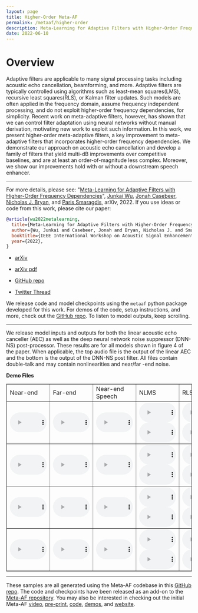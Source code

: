 ```yaml
---
layout: page
title: Higher-Order Meta-AF
permalink: /metaaf/higher-order
description: Meta-Learning for Adaptive Filters with Higher-Order Frequency Dependencies
date: 2022-06-10
---
```

# Overview
Adaptive filters are applicable to many signal processing tasks including acoustic echo cancellation, beamforming, and more. Adaptive filters are typically controlled using algorithms such as least-mean squares(LMS), recursive least squares(RLS), or Kalman filter updates. Such models are often applied in the frequency domain, assume frequency independent processing, and do not exploit higher-order frequency dependencies, for simplicity. Recent work on meta-adaptive filters, however, has shown that we can control filter adaptation using neural networks without manual derivation, motivating new work to exploit such information. In this work, we present higher-order meta-adaptive filters, a key improvement to meta-adaptive filters that incorporates higher-order frequency dependencies. We demonstrate our approach on acoustic echo cancellation and develop a family of filters that yield multi-dB improvements over competitive baselines, and are at least an order-of-magnitude less complex. Moreover, we show our improvements hold with or without a downstream speech enhancer.

---

For more details, please see:
"[Meta-Learning for Adaptive Filters with Higher-Order Frequency Dependencies](https://arxiv.org/abs/2209.09955)", [Junkai Wu](https://www.linkedin.com/in/junkai-wu-19015b198/), [Jonah Casebeer](https://jmcasebeer.github.io), [Nicholas J. Bryan](https://ccrma.stanford.edu/~njb/), and [Paris Smaragdis](https://paris.cs.illinois.edu/), arXiv, 2022. If you use ideas or code from this work, please cite our paper:

```BibTex
@article{wu2022metalearning,
  title={Meta-Learning for Adaptive Filters with Higher-Order Frequency Dependencies},
  author={Wu, Junkai and Casebeer, Jonah and Bryan, Nicholas J. and Smaragdis, Paris},    
  booktitle={IEEE International Workshop on Acoustic Signal Enhancement (IWAENC)},
  year={2022},
}
```
- [arXiv](https://arxiv.org/abs/2209.09955)

- [arXiv pdf](https://arxiv.org/pdf/2209.09955.pdf)

- [GitHub repo](https://github.com/adobe-research/MetaAF)

- [Twitter Thread](https://twitter.com/CasebeerJonah/status/1573058398673072128)

We release code and model checkpoints using the `metaaf` python package developed for this work. For demos of the code, setup instructions, and more, check out the [GitHub repo](https://github.com/adobe-research/MetaAF). To listen to model outputs, keep scrolling.


---

We release model inputs and outputs for both the linear acoustic echo canceller (AEC) as well as the deep neural network noise suppressor (DNN-NS) post-processor. These results are for all models shown in figure 4 of the paper. When applicable, the top audio file is the output of the linear AEC and the bottom is the output of the DNN-NS post filter. All files contain double-talk and may contain nonlinearities and near/far -end noise.

**Demo Files**
<table border="1" style="margin:1px auto; width:100%">
  <tr>
    <td>Near-end</td>
    <td>Far-end</td>
    <td>Near-end Speech</td>
    <td>NLMS</td>
    <td>RLS</td>
    <td>Kalman Filter</td>
    <td>Only DNN-NS</td>
    <td>Diag. Meta-AF</td>
    <td><b>Banded-9 Meta-AF</b></td>
    <td><b>Banded-3 Meta-AF</b></td>

  </tr>
    <!-- SAMPLE 0 -->
    <tr>
      <td><audio controls style="width: 100px;"><source src="/assets/audio/ho-meta-aec/0/nearend_mix.wav" /></audio></td>
      <td><audio controls style="width: 100px;"><source src="/assets/audio/ho-meta-aec/0/farend_speech.wav" /></audio></td>
      <td><audio controls style="width: 100px;"><source src="/assets/audio/ho-meta-aec/0/nearend_speech.wav" /></audio></td>
      <td>
        <audio controls style="width: 100px;"><source src="/assets/audio/ho-meta-aec/0/nlms/aec_out.wav" /></audio>
        <audio controls style="width: 100px;"><source src="/assets/audio/ho-meta-aec/0/nlms/res_out.wav" /></audio>
      </td>
      <td>
        <audio controls style="width: 100px;"><source src="/assets/audio/ho-meta-aec/0/rls/aec_out.wav" /></audio>
        <audio controls style="width: 100px;"><source src="/assets/audio/ho-meta-aec/0/rls/res_out.wav" /></audio>
      </td>
      <td>
        <audio controls style="width: 100px;"><source src="/assets/audio/ho-meta-aec/0/kf/aec_out.wav" /></audio>
        <audio controls style="width: 100px;"><source src="/assets/audio/ho-meta-aec/0/kf/res_out.wav" /></audio>
      </td>
      <td>
        <audio controls style="width: 100px;"><source src="/assets/audio/ho-meta-aec/0/dnn_res/res_out.wav" /></audio>
      </td>
      <td>
        <audio controls style="width: 100px;"><source src="/assets/audio/ho-meta-aec/0/diag/aec_out.wav" /></audio>
        <audio controls style="width: 100px;"><source src="/assets/audio/ho-meta-aec/0/diag/res_out.wav" /></audio>
      </td>
      <td>
        <audio controls style="width: 100px;"><source src="/assets/audio/ho-meta-aec/0/banded3/aec_out.wav" /></audio>
        <audio controls style="width: 100px;"><source src="/assets/audio/ho-meta-aec/0/banded3/res_out.wav" /></audio>
      </td>
      <td>
        <audio controls style="width: 100px;"><source src="/assets/audio/ho-meta-aec/0/banded9/aec_out.wav" /></audio>
        <audio controls style="width: 100px;"><source src="/assets/audio/ho-meta-aec/0/banded9/res_out.wav" /></audio>
      </td>
  </tr>
    <!-- SAMPLE 1 -->
    <tr>
      <td><audio controls style="width: 100px;"><source src="/assets/audio/ho-meta-aec/1/nearend_mix.wav" /></audio></td>
      <td><audio controls style="width: 100px;"><source src="/assets/audio/ho-meta-aec/1/farend_speech.wav" /></audio></td>
      <td><audio controls style="width: 100px;"><source src="/assets/audio/ho-meta-aec/1/nearend_speech.wav" /></audio></td>
      <td>
        <audio controls style="width: 100px;"><source src="/assets/audio/ho-meta-aec/1/nlms/aec_out.wav" /></audio>
        <audio controls style="width: 100px;"><source src="/assets/audio/ho-meta-aec/1/nlms/res_out.wav" /></audio>
      </td>
      <td>
        <audio controls style="width: 100px;"><source src="/assets/audio/ho-meta-aec/1/rls/aec_out.wav" /></audio>
        <audio controls style="width: 100px;"><source src="/assets/audio/ho-meta-aec/1/rls/res_out.wav" /></audio>
      </td>
      <td>
        <audio controls style="width: 100px;"><source src="/assets/audio/ho-meta-aec/1/kf/aec_out.wav" /></audio>
        <audio controls style="width: 100px;"><source src="/assets/audio/ho-meta-aec/1/kf/res_out.wav" /></audio>
      </td>
      <td>
        <audio controls style="width: 100px;"><source src="/assets/audio/ho-meta-aec/1/dnn_res/res_out.wav" /></audio>
      </td>
      <td>
        <audio controls style="width: 100px;"><source src="/assets/audio/ho-meta-aec/1/diag/aec_out.wav" /></audio>
        <audio controls style="width: 100px;"><source src="/assets/audio/ho-meta-aec/1/diag/res_out.wav" /></audio>
      </td>
      <td>
        <audio controls style="width: 100px;"><source src="/assets/audio/ho-meta-aec/1/banded3/aec_out.wav" /></audio>
        <audio controls style="width: 100px;"><source src="/assets/audio/ho-meta-aec/1/banded3/res_out.wav" /></audio>
      </td>
      <td>
        <audio controls style="width: 100px;"><source src="/assets/audio/ho-meta-aec/1/banded9/aec_out.wav" /></audio>
        <audio controls style="width: 100px;"><source src="/assets/audio/ho-meta-aec/1/banded9/res_out.wav" /></audio>
      </td>
  </tr>
    <!-- SAMPLE 2 -->
      <tr>
      <td><audio controls style="width: 100px;"><source src="/assets/audio/ho-meta-aec/2/nearend_mix.wav" /></audio></td>
      <td><audio controls style="width: 100px;"><source src="/assets/audio/ho-meta-aec/2/farend_speech.wav" /></audio></td>
      <td><audio controls style="width: 100px;"><source src="/assets/audio/ho-meta-aec/2/nearend_speech.wav" /></audio></td>
      <td>
        <audio controls style="width: 100px;"><source src="/assets/audio/ho-meta-aec/2/nlms/aec_out.wav" /></audio>
        <audio controls style="width: 100px;"><source src="/assets/audio/ho-meta-aec/2/nlms/res_out.wav" /></audio>
      </td>
      <td>
        <audio controls style="width: 100px;"><source src="/assets/audio/ho-meta-aec/2/rls/aec_out.wav" /></audio>
        <audio controls style="width: 100px;"><source src="/assets/audio/ho-meta-aec/2/rls/res_out.wav" /></audio>
      </td>
      <td>
        <audio controls style="width: 100px;"><source src="/assets/audio/ho-meta-aec/2/kf/aec_out.wav" /></audio>
        <audio controls style="width: 100px;"><source src="/assets/audio/ho-meta-aec/2/kf/res_out.wav" /></audio>
      </td>
      <td>
        <audio controls style="width: 100px;"><source src="/assets/audio/ho-meta-aec/2/dnn_res/res_out.wav" /></audio>
      </td>
      <td>
        <audio controls style="width: 100px;"><source src="/assets/audio/ho-meta-aec/2/diag/aec_out.wav" /></audio>
        <audio controls style="width: 100px;"><source src="/assets/audio/ho-meta-aec/2/diag/res_out.wav" /></audio>
      </td>
      <td>
        <audio controls style="width: 100px;"><source src="/assets/audio/ho-meta-aec/2/banded3/aec_out.wav" /></audio>
        <audio controls style="width: 100px;"><source src="/assets/audio/ho-meta-aec/2/banded3/res_out.wav" /></audio>
      </td>
      <td>
        <audio controls style="width: 100px;"><source src="/assets/audio/ho-meta-aec/2/banded9/aec_out.wav" /></audio>
        <audio controls style="width: 100px;"><source src="/assets/audio/ho-meta-aec/2/banded9/res_out.wav" /></audio>
      </td>
  </tr>
    <!-- SAMPLE 3 -->
      <tr>
      <td><audio controls style="width: 100px;"><source src="/assets/audio/ho-meta-aec/3/nearend_mix.wav" /></audio></td>
      <td><audio controls style="width: 100px;"><source src="/assets/audio/ho-meta-aec/3/farend_speech.wav" /></audio></td>
      <td><audio controls style="width: 100px;"><source src="/assets/audio/ho-meta-aec/3/nearend_speech.wav" /></audio></td>
      <td>
        <audio controls style="width: 100px;"><source src="/assets/audio/ho-meta-aec/3/nlms/aec_out.wav" /></audio>
        <audio controls style="width: 100px;"><source src="/assets/audio/ho-meta-aec/3/nlms/res_out.wav" /></audio>
      </td>
      <td>
        <audio controls style="width: 100px;"><source src="/assets/audio/ho-meta-aec/3/rls/aec_out.wav" /></audio>
        <audio controls style="width: 100px;"><source src="/assets/audio/ho-meta-aec/3/rls/res_out.wav" /></audio>
      </td>
      <td>
        <audio controls style="width: 100px;"><source src="/assets/audio/ho-meta-aec/3/kf/aec_out.wav" /></audio>
        <audio controls style="width: 100px;"><source src="/assets/audio/ho-meta-aec/3/kf/res_out.wav" /></audio>
      </td>
      <td>
        <audio controls style="width: 100px;"><source src="/assets/audio/ho-meta-aec/3/dnn_res/res_out.wav" /></audio>
      </td>
      <td>
        <audio controls style="width: 100px;"><source src="/assets/audio/ho-meta-aec/3/diag/aec_out.wav" /></audio>
        <audio controls style="width: 100px;"><source src="/assets/audio/ho-meta-aec/3/diag/res_out.wav" /></audio>
      </td>
      <td>
        <audio controls style="width: 100px;"><source src="/assets/audio/ho-meta-aec/3/banded3/aec_out.wav" /></audio>
        <audio controls style="width: 100px;"><source src="/assets/audio/ho-meta-aec/3/banded3/res_out.wav" /></audio>
      </td>
      <td>
        <audio controls style="width: 100px;"><source src="/assets/audio/ho-meta-aec/3/banded9/aec_out.wav" /></audio>
        <audio controls style="width: 100px;"><source src="/assets/audio/ho-meta-aec/3/banded9/res_out.wav" /></audio>
      </td>
  </tr>
</table>

---

These samples are all generated using the Meta-AF codebase in this [GitHub repo](https://github.com/adobe-research/MetaAF). The code and checkpoints have been released as an add-on to the [Meta-AF repository](https://github.com/adobe-research/MetaAF). You may also be interested in checking out the initial Meta-AF [video](https://www.youtube.com/watch?v=incb1QNSvW8), [pre-print](https://arxiv.org/abs/2204.11942), [code](https://github.com/adobe-research/MetaAF), [demos](/metaaf/demos), and [website](/projects/metaaf).
